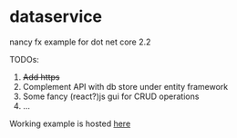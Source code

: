 # dataservice
nancy fx example for dot net core 2.2

TODOs:
<ol>
  <li><strike>Add https</strike></li>
  <li>Complement API with db store under entity framework</li>
  <li>Some fancy (react?)js gui for CRUD operations</li>
  <li>...</li>
</ol>

Working example is hosted <a href = https://light-drow.net>here</a>
